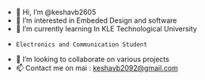 - 👋 Hi, I’m @keshavb2605
- 👀 I’m interested in Embeded Design and software
- 🌱 I’m currently learning In KLE Technological University
-     Electronics and Communication Student
- 💞️ I’m looking to collaborate on various projects
- 📫 Contact me on mai : keshavb2092@gmail.com
  

<!---
keshavb2605/keshavb2605 is a ✨ special ✨ repository because its `README.md` (this file) appears on your GitHub profile.
You can click the Preview link to take a look at your changes.
--->
